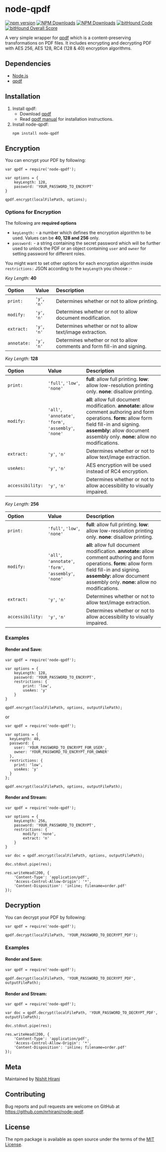 # node-qpdf
[![npm version](https://badge.fury.io/js/node-qpdf.svg)](https://badge.fury.io/js/node-qpdf) [![NPM Downloads](https://img.shields.io/npm/dt/node-qpdf.svg)](https://www.npmjs.com/package/node-qpdf) [![NPM Downloads](https://img.shields.io/npm/dm/node-qpdf.svg)](https://www.npmjs.com/package/node-qpdf) [![bitHound Code](https://www.bithound.io/github/nrhirani/node-qpdf/badges/code.svg)](https://www.bithound.io/github/nrhirani/node-qpdf) [![bitHound Overall Score](https://www.bithound.io/github/nrhirani/node-qpdf/badges/score.svg)](https://www.bithound.io/github/nrhirani/node-qpdf)

A very simple wrapper for [qpdf](http://qpdf.sourceforge.net/) which is a content-preserving transformations on PDF files. It includes encrypting and decrypting PDF with AES 256, AES 128, RC4 (128 & 40) encryption algorithms.

## Dependencies
* [Node.js](http://nodejs.org/)
* [qpdf](http://qpdf.sourceforge.net/)

## Installation
1. Install qpdf:
    * Download [qpdf](https://sourceforge.net/projects/qpdf/files/qpdf/6.0.0/)
    * Read [qpdf manual](http://qpdf.sourceforge.net/files/qpdf-manual.html#ref.building) for installation instructions.
2. Install node-qpdf:
    ```
    npm install node-qpdf
    ```

## Encryption
You can encrypt your PDF by following:
```
var qpdf = require('node-qpdf');

var options = {
    keyLength: 128,
    password: 'YOUR_PASSWORD_TO_ENCRYPT'
}

qpdf.encrypt(localFilePath, options);
```

### Options for Encryption
The following are **required options**
* `keyLength:` - a number which defines the encryption algorithm to be used. Values can be **40, 128 and 256** only.
* `password:` - a string containing the secret password which will be further used to unlock the PDF or an object containing `user` and `owner` for setting password for different roles.

You might want to set other options for each encryption algorithm inside `restrictions:` JSON according to the `keyLength` you choose :-

*Key Length:* **40**

| Option | Value | Description |
|:---|:---|:---|
`print:` | `'y'`, `'n'` | Determines whether or not to allow printing.
`modify:` | `'y'`, `'n'` | Determines whether or not to allow document modification.
`extract:` | `'y'`, `'n'` | Determines whether or not to allow text/image extraction.
`annotate:` | `'y'`, `'n'` | Determines whether or not to allow comments and form fill-in and signing.

*Key Length:* **128**

| Option | Value | Description |
|:---|:---|:---|
`print:` | `'full'`, `'low'`, `'none'` | **full**: allow full printing. **low**: allow low-resolution printing only. **none**: disallow printing.
`modify:` | `'all'`, `'annotate'`, `'form'`, `'assembly'`, `'none'` | **all:** allow full document modification. **annotate:** allow comment authoring and form operations. **form:** allow form field fill-in and signing. **assembly:** allow document assembly only. **none:** allow no modifications.
`extract:` | `'y'`, `'n'` | Determines whether or not to allow text/image extraction.
`useAes:` | `'y'`, `'n'` | AES encryption will be used instead of RC4 encryption.
`accessibility:` | `'y'`, `'n'` | Determines whether or not to allow accessibility to visually impaired.

*Key Length:* **256**

| Option | Value | Description |
|:---|:---|:---|
`print:` | `'full'`, `'low'`, `'none'` | **full**: allow full printing. **low**: allow low-resolution printing only. **none**: disallow printing.
`modify:` | `'all'`, `'annotate'`, `'form'`, `'assembly'`, `'none'` | **all:** allow full document modification. **annotate:** allow comment authoring and form operations. **form:** allow form field fill-in and signing. **assembly:** allow document assembly only. **none:** allow no modifications.
`extract:` | `'y'`, `'n'` | Determines whether or not to allow text/image extraction.
`accessibility:` | `'y'`, `'n'` | Determines whether or not to allow accessibility to visually impaired.

### Examples
#### Render and Save:
```
var qpdf = require('node-qpdf');

var options = {
    keyLength: 128,
    password: 'YOUR_PASSWORD_TO_ENCRYPT',
    restrictions: {
        print: 'low',
        useAes: 'y'
    }
}

qpdf.encrypt(localFilePath, options, outputFilePath);
```
or
```
var qpdf = require('node-qpdf');

var options = {
  keyLength: 40,
  password: {
    user: 'YOUR_PASSWORD_TO_ENCRYPT_FOR_USER',
    owner: 'YOUR_PASSWORD_TO_ENCRYPT_FOR_OWNER'
  },
  restrictions: {
    print: 'low',
    useAes: 'y'
  }
};

qpdf.encrypt(localFilePath, options, outputFilePath);
```

#### Render and Stream:
```
var qpdf = require('node-qpdf');

var options = {
    keyLength: 256,
    password: 'YOUR_PASSWORD_TO_ENCRYPT',
    restrictions: {
        modify: 'none',
        extract: 'n'
    }
}

var doc = qpdf.encrypt(localFilePath, options, outputFilePath);

doc.stdout.pipe(res);

res.writeHead(200, {
    'Content-Type': 'application/pdf',
    'Access-Control-Allow-Origin': '*',
    'Content-Disposition': 'inline; filename=order.pdf'
});
```

## Decryption
You can decrypt your PDF by following:
```
var qpdf = require('node-qpdf');

qpdf.decrypt(localFilePath, 'YOUR_PASSWORD_TO_DECRYPT_PDF');
```

### Examples
#### Render and Save:
```
var qpdf = require('node-qpdf');

qpdf.decrypt(localFilePath, 'YOUR_PASSWORD_TO_DECRYPT_PDF', outputFilePath);
```
#### Render and Stream:
```
var qpdf = require('node-qpdf');

var doc = qpdf.decrypt(localFilePath, 'YOUR_PASSWORD_TO_DECRYPT_PDF', outputFilePath);

doc.stdout.pipe(res);

res.writeHead(200, {
    'Content-Type': 'application/pdf',
    'Access-Control-Allow-Origin': '*',
    'Content-Disposition': 'inline; filename=order.pdf'
});
```

## Meta

Maintained by [Nishit Hirani](http://www.twitter.com/nrhirani)


## Contributing

Bug reports and pull requests are welcome on GitHub at https://github.com/nrhirani/node-qpdf.


## License

The npm package is available as open source under the terms of the [MIT License](http://opensource.org/licenses/MIT).
